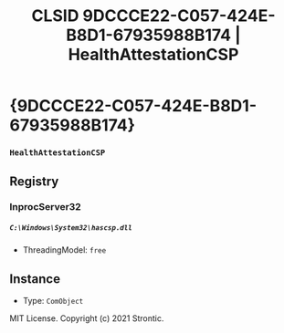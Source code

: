 ﻿---
title: "CLSID 9DCCCE22-C057-424E-B8D1-67935988B174 | HealthAttestationCSP"
excerpt: What is COM-Object CLSID 9DCCCE22-C057-424E-B8D1-67935988B174?
---

# {9DCCCE22-C057-424E-B8D1-67935988B174}

### `HealthAttestationCSP`

## Registry


### InprocServer32

##### `C:\Windows\System32\hascsp.dll`
* ThreadingModel: `free`

## Instance

* Type: `ComObject`

MIT License. Copyright (c) 2021 Strontic.


